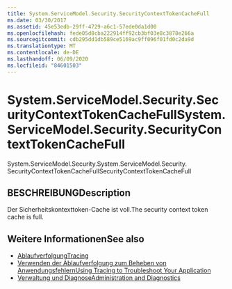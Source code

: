 ```yaml
---
title: System.ServiceModel.Security.SecurityContextTokenCacheFull
ms.date: 03/30/2017
ms.assetid: 45e53edb-29ff-4729-a6c1-57ede0da1d00
ms.openlocfilehash: fede05d8cba222914ff92cb3bf03e8c3878e266a
ms.sourcegitcommit: cdb295dd1db589ce5169ac9ff096f01fd0c2da9d
ms.translationtype: MT
ms.contentlocale: de-DE
ms.lasthandoff: 06/09/2020
ms.locfileid: "84601503"
---
```

# <a name="systemservicemodelsecuritysecuritycontexttokencachefull"></a><span data-ttu-id="919f8-102">System.ServiceModel.Security.SecurityContextTokenCacheFull</span><span class="sxs-lookup"><span data-stu-id="919f8-102">System.ServiceModel.Security.SecurityContextTokenCacheFull</span></span>
<span data-ttu-id="919f8-103">System.ServiceModel.Security.</span><span class="sxs-lookup"><span data-stu-id="919f8-103">System.ServiceModel.Security.</span></span> <span data-ttu-id="919f8-104">SecurityContextTokenCacheFull</span><span class="sxs-lookup"><span data-stu-id="919f8-104">SecurityContextTokenCacheFull</span></span>  
  
## <a name="description"></a><span data-ttu-id="919f8-105">BESCHREIBUNG</span><span class="sxs-lookup"><span data-stu-id="919f8-105">Description</span></span>  
 <span data-ttu-id="919f8-106">Der Sicherheitskontexttoken-Cache ist voll.</span><span class="sxs-lookup"><span data-stu-id="919f8-106">The security context token cache is full.</span></span>  
  
## <a name="see-also"></a><span data-ttu-id="919f8-107">Weitere Informationen</span><span class="sxs-lookup"><span data-stu-id="919f8-107">See also</span></span>

- [<span data-ttu-id="919f8-108">Ablaufverfolgung</span><span class="sxs-lookup"><span data-stu-id="919f8-108">Tracing</span></span>](index.md)
- [<span data-ttu-id="919f8-109">Verwenden der Ablaufverfolgung zum Beheben von Anwendungsfehlern</span><span class="sxs-lookup"><span data-stu-id="919f8-109">Using Tracing to Troubleshoot Your Application</span></span>](using-tracing-to-troubleshoot-your-application.md)
- [<span data-ttu-id="919f8-110">Verwaltung und Diagnose</span><span class="sxs-lookup"><span data-stu-id="919f8-110">Administration and Diagnostics</span></span>](../index.md)
